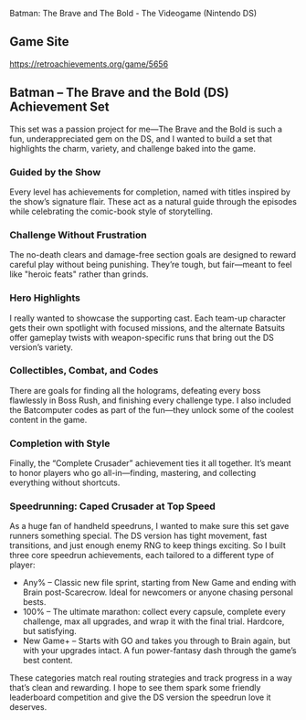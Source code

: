 Batman: The Brave and The Bold - The Videogame (Nintendo DS)
## Game Site
https://retroachievements.org/game/5656

## Batman – The Brave and the Bold (DS) Achievement Set
This set was a passion project for me—The Brave and the Bold is such a fun, underappreciated gem on the DS, and I wanted to build a set that highlights the charm, variety, and challenge baked into the game.

### Guided by the Show
Every level has achievements for completion, named with titles inspired by the show’s signature flair. These act as a natural guide through the episodes while celebrating the comic-book style of storytelling.

### Challenge Without Frustration
The no-death clears and damage-free section goals are designed to reward careful play without being punishing. They’re tough, but fair—meant to feel like "heroic feats" rather than grinds.

### Hero Highlights
I really wanted to showcase the supporting cast. Each team-up character gets their own spotlight with focused missions, and the alternate Batsuits offer gameplay twists with weapon-specific runs that bring out the DS version’s variety.

### Collectibles, Combat, and Codes
There are goals for finding all the holograms, defeating every boss flawlessly in Boss Rush, and finishing every challenge type. I also included the Batcomputer codes as part of the fun—they unlock some of the coolest content in the game.

### Completion with Style
Finally, the “Complete Crusader” achievement ties it all together. It’s meant to honor players who go all-in—finding, mastering, and collecting everything without shortcuts.

### Speedrunning: Caped Crusader at Top Speed
As a huge fan of handheld speedruns, I wanted to make sure this set gave runners something special. The DS version has tight movement, fast transitions, and just enough enemy RNG to keep things exciting. So I built three core speedrun achievements, each tailored to a different type of player:

* Any% – Classic new file sprint, starting from New Game and ending with Brain post-Scarecrow. Ideal for newcomers or anyone chasing personal bests.
* 100% – The ultimate marathon: collect every capsule, complete every challenge, max all upgrades, and wrap it with the final trial. Hardcore, but satisfying.
* New Game+ – Starts with GO and takes you through to Brain again, but with your upgrades intact. A fun power-fantasy dash through the game’s best content.

These categories match real routing strategies and track progress in a way that’s clean and rewarding. I hope to see them spark some friendly leaderboard competition and give the DS version the speedrun love it deserves.
